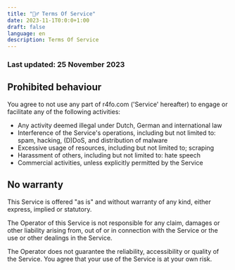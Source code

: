 ```yaml
---
title: "👮‍♂️ Terms Of Service"
date: 2023-11-1T0:0:0+1:00
draft: false
language: en
description: Terms Of Service
---
```


### Last updated: 25 November 2023

## Prohibited behaviour

You agree to not use any part of r4fo.com ('Service' hereafter) to engage or facilitate any of the following activities:

- Any activity deemed illegal under Dutch, German and international law
- Interference of the Service's operations, including but not limited to: spam, hacking, (D)DoS, and distribution of malware
- Excessive usage of resources, including but not limited to; scraping
- Harassment of others, including but not limited to: hate speech
- Commercial activities, unless explicitly permitted by the Service


## No warranty

This Service is offered "as is" and without warranty of any kind, either express, implied or statutory.

The Operator of this Service is not responsible for any claim, damages or other liability arising from, out of or in connection with the Service or the use or other dealings in the Service.

The Operator does not guarantee the reliability, accessibility or quality of the Service. You agree that your use of the Service is at your own risk.
